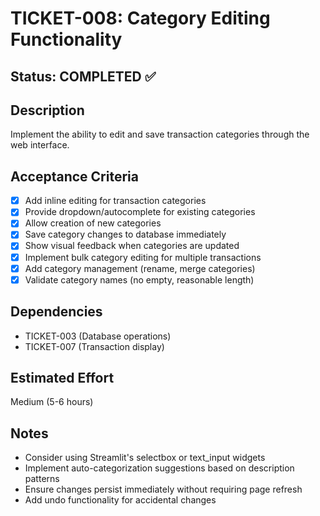# TICKET-008: Category Editing Functionality

## Status: COMPLETED ✅

## Description
Implement the ability to edit and save transaction categories through the web interface.

## Acceptance Criteria
- [x] Add inline editing for transaction categories
- [x] Provide dropdown/autocomplete for existing categories
- [x] Allow creation of new categories
- [x] Save category changes to database immediately
- [x] Show visual feedback when categories are updated
- [x] Implement bulk category editing for multiple transactions
- [x] Add category management (rename, merge categories)
- [x] Validate category names (no empty, reasonable length)

## Dependencies
- TICKET-003 (Database operations)
- TICKET-007 (Transaction display)

## Estimated Effort
Medium (5-6 hours)

## Notes
- Consider using Streamlit's selectbox or text_input widgets
- Implement auto-categorization suggestions based on description patterns
- Ensure changes persist immediately without requiring page refresh
- Add undo functionality for accidental changes